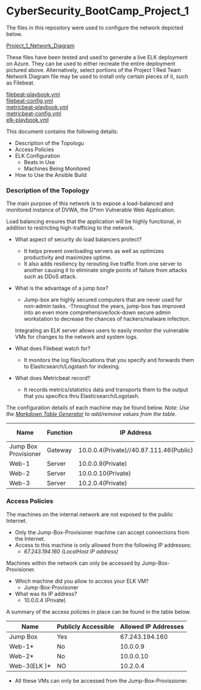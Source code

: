 # CyberSecurity_BootCamp_Project_1


The files in this repository were used to configure the network depicted below.

[Project_1_Network_Diagram](https://github.com/TareqHasan18/CyberSecurity_BootCamp_Project_1/blob/main/Diagram/Network%20Diagramm.png)

These files have been tested and used to generate a live ELK deployment on Azure. They can be used to either recreate the entire deployment pictured above. Alternatively, select portions of the Project 1 Red Team Network Diagram file may be used to install only certain pieces of it, such as Filebeat.

[filebeat-playbook.yml](https://github.com/TareqHasan18/CyberSecurity_BootCamp_Project_1/blob/main/Ansible/filebeat-playbook.yml.rtf)\
[filebeat-config.yml](https://github.com/TareqHasan18/CyberSecurity_BootCamp_Project_1/blob/main/Linux/filebeat-config.yml.rtf)\
[metricbeat-playbook.yml](https://github.com/TareqHasan18/CyberSecurity_BootCamp_Project_1/blob/main/Ansible/metricbeat-playbook.yml.rtf)\
[metricbeat-config.yml](https://github.com/TareqHasan18/CyberSecurity_BootCamp_Project_1/blob/main/Linux/metricbeat-config.yml.rtf)\
[elk-playbook.yml](https://github.com/TareqHasan18/CyberSecurity_BootCamp_Project_1/blob/main/Ansible/elk-playbook.yml.rtf)

This document contains the following details:
- Description of the Topologu
- Access Policies
- ELK Configuration
  - Beats in Use
  - Machines Being Monitored
- How to Use the Ansible Build


### Description of the Topology

The main purpose of this network is to expose a load-balanced and monitored instance of DVWA, the D*mn Vulnerable Web Application.

Load balancing ensures that the application will be highly functional, in addition to restricting high-trafficing to the network.

- What aspect of security do load balancers protect? 
  - It helps prevent overloading servers as well as optimizes productivity and maximizes uptime.
  - It also adds resiliency by rerouting live traffic from one server to another causing it to eliminate single points of failure from attacks such as DDoS attack.
  
- What is the advantage of a jump box?
  - Jump-box are highly secured computers that are never used for non-admin tasks. -Throughout the years, jump-box has improved into an even more     comprehensive/lock-down secure admin workstation to decrease the chances of hackers/malware infection.
  
  Integrating an ELK server allows users to easily monitor the vulnerable VMs for changes to the network and system logs.
  
- What does Filebeat watch for?
  - It monitors the log files/locations that you specify and forwards them to Elasticsearch/Logstash for indexing.
  
- What does Metricbeat record?
  - It records metrics/statistics data and transports them to the output that you specifics thru Elasticsearch/Logstash.
  
The configuration details of each machine may be found below.
_Note: Use the [Markdown Table Generator](http://www.tablesgenerator.com/markdown_tables) to add/remove values from the table_.

| Name     | Function | IP Address | Operating System |
|----------|----------|------------|------------------|
| Jump Box Provisioner | Gateway  | 10.0.0.4(Private)//40.87.111.46(Public)   | Linux            |
| Web-1     |   Server       |      10.0.0.9(Private)      |     Linux             |
| Web-2     |    Server      |      10.0.0.10(Private)      |      Linux            |
| Web-3     |    Server      |      10.2.0.4(Private)      |        Linux          |


### Access Policies

The machines on the internal network are not exposed to the public Internet. 

- Only the Jump-Box-Provisioner machine can accept connections from the Internet. 
- Access to this machine is only allowed from the following IP addresses:
    - _67.243.194.160 (LocalHost IP address)_

Machines within the network can only be accessed by Jump-Box-Provisioner.
- Which machine did you allow to access your ELK VM?
  - Jump-Box-Provisoner
- What was its IP address?
  - 10.0.0.4 (Private)

A summary of the access policies in place can be found in the table below.

| Name     | Publicly Accessible | Allowed IP Addresses |
|----------|---------------------|----------------------|
| Jump Box | Yes              | 67.243.194.160   |
|  Web-1*        |  No                   |  10.0.0.9                    |
|   Web-2*       |   No                  |   10.0.0.10                   |
|  Web-3(ELK )*  |NO                   |10.2.0.4|
- All these VMs can only be accessed from the Jump-Box-Provissioner.
